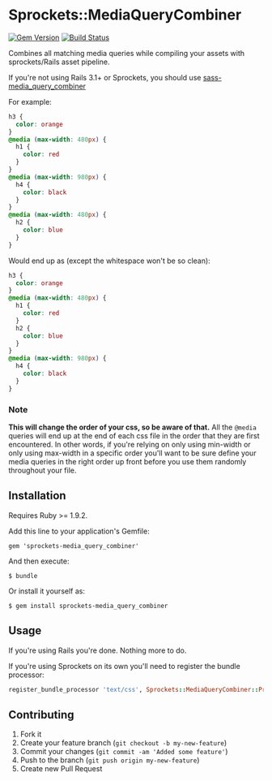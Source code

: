 # Sprockets::MediaQueryCombiner

[![Gem Version](https://badge.fury.io/rb/sprockets-media_query_combiner.png)](http://badge.fury.io/rb/sprockets-media_query_combiner)
[![Build Status](https://travis-ci.org/aaronjensen/sprockets-media_query_combiner.png)](https://travis-ci.org/aaronjensen/sprockets-media_query_combiner)

Combines all matching media queries while compiling your assets with
sprockets/Rails asset pipeline.

If you're not using
Rails 3.1+ or Sprockets, you should use [sass-media_query_combiner](https://github.com/aaronjensen/sass-media_query_combiner)

For example:
```css
h3 {
  color: orange
}
@media (max-width: 480px) {
  h1 {
    color: red
  }
}
@media (max-width: 980px) {
  h4 {
    color: black
  }
}
@media (max-width: 480px) {
  h2 {
    color: blue
  }
}
```

Would end up as (except the whitespace won't be so clean):

```css
h3 {
  color: orange
}
@media (max-width: 480px) {
  h1 {
    color: red
  }
  h2 {
    color: blue
  }
}
@media (max-width: 980px) {
  h4 {
    color: black
  }
}
```

### Note

**This will change the order of your css, so be aware of that.** All the
`@media` queries will end up at the end of each css file in the order that
they are first encountered. In other words, if you're relying on only using
min-width or only using max-width in a specific order you'll want to be sure
define your media queries in the right order up front before you use them
randomly throughout your file.

## Installation

Requires Ruby >= 1.9.2.

Add this line to your application's Gemfile:

    gem 'sprockets-media_query_combiner'

And then execute:

    $ bundle

Or install it yourself as:

    $ gem install sprockets-media_query_combiner

## Usage

If you're using Rails you're done. Nothing more to do.

If you're using Sprockets on its own you'll need to register the bundle processor:

```ruby
register_bundle_processor 'text/css', Sprockets::MediaQueryCombiner::Processor
```

## Contributing

1. Fork it
2. Create your feature branch (`git checkout -b my-new-feature`)
3. Commit your changes (`git commit -am 'Added some feature'`)
4. Push to the branch (`git push origin my-new-feature`)
5. Create new Pull Request
